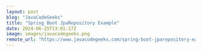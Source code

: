 ```yaml
---
layout: post
blog: "JavaCodeGeeks"
title: "Spring Boot JpaRepository Example"
date: 2024-06-25T13:01:17Z
image: images/javacodegeeks.png
remote_url: "https://www.javacodegeeks.com/spring-boot-jparepository-example.html"
---
```

